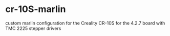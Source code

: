 # cr-10S-marlin
custom marlin configuration for the Creality CR-10S for the 4.2.7 board with TMC 2225 stepper drivers
